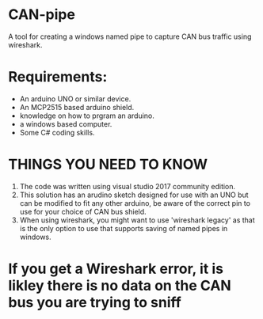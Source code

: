 # CAN-pipe
A tool for creating a windows named pipe to capture CAN bus traffic using wireshark.

# Requirements:
- An arduino UNO or similar device.
- An MCP2515 based arduino shield.
- knowledge on how to prgram an arduino.
- a windows based computer.
- Some C# coding skills.


# THINGS YOU NEED TO KNOW
1. The code was written using visual studio 2017 community edition.
2. This solution has an arudino sketch designed for use with an UNO but can be modified to fit any other arduino, be aware of the correct pin to use for your choice of CAN bus shield.
3. When using wireshark, you might want to use 'wireshark legacy' as that is the only option to use that supports saving of named pipes in windows.

# If you get a Wireshark error, it is likley there is no data on the CAN bus you are trying to sniff
